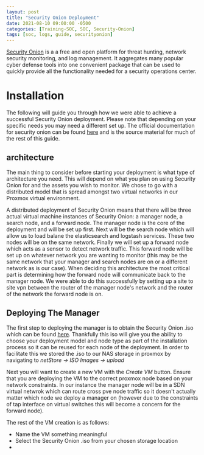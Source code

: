 ```yaml
---
layout: post
title: "Security Onion Deployment"
date: 2021-08-10 09:00:00 -0500
categories: [Training-SOC, SOC, Security-Onion]
tags: [soc, logs, guide, securityonion]
---
```


[Security Onion](https://securityonionsolutions.com/) is a a free and open platform for threat hunting, network security monitoring, and log management. It aggregates many popular cyber defense tools into one convenient package that can be used to quickly provide all the functionality needed for a security operations center.

# Installation

The following will guide you through how we were able to achieve a successful Security Onion deployment. Please note that depending on your specific needs you may need a different set up. The official documentation for security onion can be found [here](https://docs.securityonion.net/en/2.3/index.html) and is the source material for much of the rest of this guide.

## architecture
The main thing to consider before starting your deployment is what type of architecture you need. This will depend on what you plan on using Security Onion for and the assets you wish to monitor. We chose to go with a distributed model that is spread amongst two virtual networks in our Proxmox virtual environment.

A distributed deployment of Security Onion means that there will be three actual virtual machine instances of Security Onion: a manager node, a search node, and a forward node. The manager node is the core of the deployment and will be set up first. Next will be the search node which will allow us to load balane the elasticsearch and logstash services. These two nodes will be on the same network. Finally we will set up a forward node which acts as a sensor to detect network traffic. This forward node will be set up on whatever network you are wanting to monitor (this may be the same network that your manager and search nodes are on or a different network as is our case). When deciding this architecture the most critical part is determining how the forward node will communicate back to the manager node. We were able to do this successfully by setting up a site to site vpn between the router of the manager node's network and the router of the network the forward node is on.

## Deploying The Manager
The first step to deploying the manager is to obtain the Security Onion .iso which can be found [here](https://securityonionsolutions.com/software). Thankfully this iso will give you the ability to choose your deployment model and node type as part of the installation process so it can be reused for each node of the deployment. In order to facilitate this we stored the .iso to our NAS storage in proxmox by navigating to _netStore -> ISO Images -> upload_

Next you will want to create a new VM with the _Create VM_ button. Ensure that you are deploying the VM to the correct proxmox node based on your network constraints. In our instance the manager node will be in a SDN virtual netwrok which can route cross pve node traffic so it doesn't actually matter which node we deploy a manager on (however due to the constraints of tap interface on virtual switches this will become a concern for the forward node).

The rest of the VM creation is as follows:
* Name the VM something meaningful
* Select the Security Onion .iso from your chosen storage location
* 